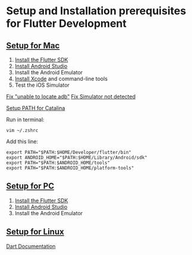 # Setup and Installation prerequisites for Flutter Development

## [Setup for Mac](https://flutter.dev/docs/get-started/install/macos)

1. [Install the Flutter SDK](https://flutter.dev/docs/get-started/install/macos)
2. [Install Android Studio](https://developer.android.com/studio)
3. Install the Android Emulator
4. [Install Xcode](https://apps.apple.com/id/app/xcode/id497799835?mt=12) and command-line tools
5. Test the iOS Simulator

[Fix "unable to locate adb"](https://stackoverflow.com/questions/39036796/unable-to-locate-adb-using-android-studio)
[Fix Simulator not detected](https://stackoverflow.com/questions/50318475/flutter-not-connecting-to-ios-simulator-in-android-studio/63597354)

[Setup PATH for Catalina](https://stackoverflow.com/questions/17901692/set-up-adb-on-mac-os-x)

Run in terminal:

~~~
vim ~/.zshrc
~~~

Add this line:

~~~
export PATH="$PATH:$HOME/Developer/flutter/bin"
export ANDROID_HOME="$PATH:$HOME/Library/Android/sdk"
export PATH="$PATH:$ANDROID_HOME/tools"
export PATH="$PATH:$ANDROID_HOME/platform-tools"
~~~
   
## [Setup for PC](https://flutter.dev/docs/get-started/install/windows)

1. [Install the Flutter SDK](https://flutter.dev/docs/get-started/install/windows)
2. [Install Android Studio](https://developer.android.com/studio)
3. Install the Android Emulator

## [Setup for Linux](https://flutter.dev/docs/get-started/install/linux)

[Dart Documentation](https://dart.dev/guides)